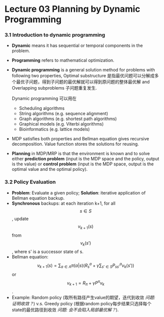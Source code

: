 # Lecture 03 Planning by Dynamic Programming

### 3.1 Introduction to dynamic programming

* **Dynamic** means it has sequential or temporal components in the problem.
* **Programming** refers to mathematical optimization.
* **Dynamic programming** is a general solution method for problems with following two properties, Optimal substructure 是指最优问题可以分解成多个最优子问题，得到子问题的最优解就可以得到原问题的整体最优解 and Overlapping subproblems 子问题重复发生.

  Dynamic programming 可以用在

  * Scheduling algorithms
  * String algorithms \(e.g. sequence alignment\)
  * Graph algorithms \(e.g. shortest path algorithms\)
  * Graphical models \(e.g. Viterbi algorithms\)
  * Bioinformatics \(e.g. lattice models\)

* MDP satisfies both properties and Bellman equation gives recursive decomposition. Value function stores the solutions for reusing.
* **Planning** in MDP/MRP is that the environment is known and to solve either **prediction problem** \(input is the MDP space and the policy, output is the value\) or **control problem** \(input is the MDP space, output is the optimal value and the optimal policy\).

### 3.2 Policy Evaluation

* **Problem**: Evaluate a given policy; **Solution**: iterative application of Bellman equation backup.
* **Synchronous** backups: at each iteration k+1, for all $$s \in S$$, update $$v_{k+1}(s)$$ from $$v_k(s')$$, where s' is a successor state of s.
* Bellman equation: $$v_{k+1}(s)=\sum_{a \in A} \pi(a|s) (R^a_s+\gamma \sum_{s' \in S} P^a_{ss'}v_k(s'))$$ or $$v_{k+1} = R_\pi+\gamma P^\pi v_k$$ .
* Example: Random policy \(取所有路径产生value的期望，迭代到收敛 _问题: 证明收敛？_\) v.s. Greedy policy \(根据random policy每步结果只选择每个state的最优路径到收敛  _问题: 会不会陷入局部最优解？_\).





